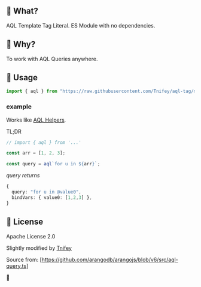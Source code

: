 ## 🥑 What?

AQL Template Tag Literal. ES Module with no dependencies.

## 🥑 Why?

To work with AQL Queries anywhere.

## 🥑 Usage

```ts
import { aql } from "https://raw.githubusercontent.com/Tnifey/aql-tag/master/src/mod.ts";
```

### example

Works like
[AQL Helpers](https://www.arangodb.com/docs/stable/drivers/js-reference-aql.html).

TL;DR

```ts
// import { aql } from '...'

const arr = [1, 2, 3];

const query = aql`for u in ${arr}`;
```

_query returns_

```ts
{
  query: "for u in @value0",
  bindVars: { value0: [1,2,3] },
}
```

## 🥑 License

Apache License 2.0

Slightly modified by [Tnifey](https://github.com/Tnifey)

Source from: [https://github.com/arangodb/arangojs/blob/v6/src/aql-query.ts]

🥑
